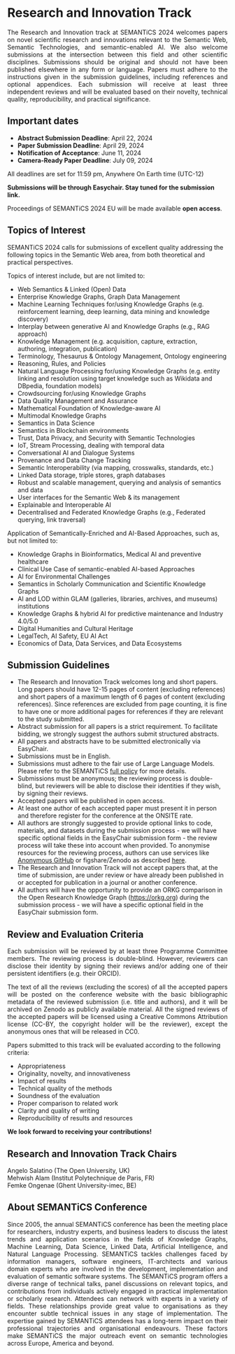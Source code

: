 # Research and Innovation Track
 <p  style="text-align: justify !important;">
The Research and Innovation track at SEMANTiCS 2024 welcomes papers on novel scientific research and innovations relevant to the Semantic Web, Semantic Technologies, and semantic-enabled AI. We also welcome submissions at the intersection between this field and other scientific disciplines. Submissions should be original and should not have been published elsewhere in any form or language. Papers must adhere to the instructions given in the submission guidelines, including references and optional appendices. Each submission will receive at least three independent reviews and will be evaluated based on their novelty, technical quality, reproducibility, and practical significance.


## Important dates
* **Abstract Submission Deadline**: April 22, 2024
* **Paper Submission Deadline**: April 29, 2024
* **Notification of Acceptance**: June 11, 2024
* **Camera-Ready Paper Deadline**: July 09, 2024

All deadlines are set for 11:59 pm, Anywhere On Earth time (UTC-12)

__Submissions will be through Easychair. Stay tuned for the submission link.__

Proceedings of SEMANTiCS 2024 EU will be made available __open access__.


## Topics of Interest
SEMANTiCS 2024 calls for submissions of excellent quality addressing the following topics in the Semantic Web area, from both theoretical and practical perspectives.

Topics of interest include, but are not limited to:
* Web Semantics & Linked (Open) Data 
* Enterprise Knowledge Graphs, Graph Data Management
* Machine Learning Techniques for/using Knowledge Graphs (e.g. reinforcement learning, deep learning, data mining and knowledge discovery)
* Interplay between generative AI and Knowledge Graphs (e.g., RAG approach)
* Knowledge Management (e.g.  acquisition, capture, extraction, authoring, integration, publication)
* Terminology, Thesaurus & Ontology Management, Ontology engineering
* Reasoning, Rules, and Policies 
* Natural Language Processing for/using Knowledge Graphs (e.g. entity linking and resolution using target knowledge such as Wikidata and DBpedia, foundation models)
* Crowdsourcing for/using Knowledge Graphs
* Data Quality Management and Assurance
* Mathematical Foundation of Knowledge-aware AI 
* Multimodal Knowledge Graphs
* Semantics in Data Science 
* Semantics in Blockchain environments
* Trust, Data Privacy, and Security with Semantic Technologies
* IoT, Stream Processing, dealing with temporal data
* Conversational AI and Dialogue Systems 
* Provenance and Data Change Tracking
* Semantic Interoperability (via mapping, crosswalks, standards, etc.)
* Linked Data storage, triple stores, graph databases
* Robust and scalable management, querying and analysis of semantics and data
* User interfaces for the Semantic Web & its management
* Explainable and Interoperable AI
* Decentralised and Federated Knowledge Graphs (e.g., Federated querying, link traversal)

Application of Semantically-Enriched and AI-Based Approaches, such as, but not limited to:
* Knowledge Graphs in Bioinformatics, Medical AI and preventive healthcare
* Clinical Use Case of semantic-enabled AI-based Approaches
* AI for Environmental Challenges  
* Semantics in Scholarly Communication and Scientific Knowledge Graphs
* AI and LOD within GLAM (galleries, libraries, archives, and museums) institutions
* Knowledge Graphs & hybrid AI for predictive maintenance and Industry 4.0/5.0
* Digital Humanities and Cultural Heritage
* LegalTech, AI Safety, EU AI Act
* Economics of Data, Data Services, and Data Ecosystems


## Submission Guidelines
* The Research and Innovation Track welcomes long and short papers. Long papers should have 12-15 pages of content (excluding references) and short papers of a maximum length of 6 pages of content (excluding references). Since references are excluded from page counting, it is fine to have one or more additional pages for references if they are relevant to the study submitted.  
* Abstract submission for all papers is a strict requirement. To facilitate bidding, we strongly suggest the authors submit structured abstracts.
* All papers and abstracts have to be submitted electronically via EasyChair.
* Submissions must be in English.
* Submissions must adhere to the fair use of Large Language Models. Please refer to the SEMANTiCS [full policy](https://2024-eu.semantics.cc/page/llm-policy) for more details.
* Submissions must be anonymous; the reviewing process is double-blind, but reviewers will be able to disclose their identities if they wish, by signing their reviews.
* Accepted papers will be published in open access.
* At least one author of each accepted paper must present it in person and therefore register for the conference at the ONSITE rate.
* All authors are strongly suggested to provide optional links to code, materials, and datasets during the submission process - we will have specific optional  fields in the EasyChair submission form - the review process will take these into account when provided. To anonymise resources for the reviewing process, authors can use services like [Anonymous GitHub](https://anonymous.4open.science/) or figshare/Zenodo as described [here](https://ineed.coffee/post/how-to-disclose-data-for-double-blind-review-and-make-it-archived-open-data-upon-acceptance#double-blind-data-submission-on-figshare).
* The Research and Innovation Track will not accept papers that, at the time of submission, are under review or have already been published in or accepted for publication in a journal or another conference.
* All authors will have the opportunity to provide an ORKG comparison in the Open Research Knowledge Graph (https://orkg.org) during the submission process - we will have a specific optional field in the EasyChair submission form.


## Review and Evaluation Criteria
 <p  style="text-align: justify;">
Each submission will be reviewed by at least three Programme Committee members. The reviewing process is double-blind. However, reviewers can disclose their identity by signing their reviews and/or adding one of their persistent identifiers (e.g. their ORCID).
</p>
<p  style="text-align: justify;">
The text of all the reviews (excluding the scores) of all the accepted papers will be posted on the conference website with the basic bibliographic metadata of the reviewed submission (i.e. title and authors), and it will be archived on Zenodo as publicly available material. All the signed reviews of the accepted papers will be licensed using a Creative Commons Attribution license (CC-BY, the copyright holder will be the reviewer), except the anonymous ones that will be released in CC0.
</p>
Papers submitted to this track will be evaluated according to the following criteria:

* Appropriateness
* Originality, novelty, and innovativeness
* Impact of results
* Technical quality of the methods
* Soundness of the evaluation
* Proper comparison to related work
* Clarity and quality of writing
* Reproducibility of results and resources

__We look forward to receiving your contributions!__


## Research and Innovation Track Chairs
Angelo Salatino (The Open University, UK) <br />
Mehwish Alam (Institut Polytechnique de Paris, FR) <br />
Femke Ongenae (Ghent University-imec, BE) <br />


## About SEMANTiCS Conference
 <p  style="text-align: justify !important;">
Since 2005, the annual SEMANTiCS conference has been the meeting place for researchers, industry experts, and business leaders to discuss the latest trends and application scenarios in the fields of Knowledge Graphs, Machine Learning, Data Science, Linked Data, Artificial Intelligence, and Natural Language Processing.
SEMANTiCS tackles challenges faced by information managers, software engineers, IT-architects and various domain experts who are involved in the development, implementation and evaluation of semantic software systems. The SEMANTiCS program offers a diverse range of technical talks, panel discussions on relevant topics, and contributions from individuals actively engaged in practical implementation or scholarly research. Attendees can network with experts in a variety of fields. These relationships provide great value to organisations as they encounter subtle technical issues in any stage of implementation. The expertise gained by SEMANTiCS attendees has a long-term impact on their professional trajectories and organisational endeavours. These factors make SEMANTiCS the major outreach event on semantic technologies across Europe, America and beyond.
</p>

